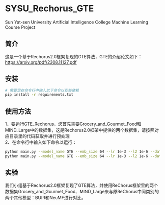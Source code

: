 # SYSU_Rechorus_GTE
Sun Yat-sen University Artificial Intelligence College Machine Learning Course Project
## 简介
这是一个基于Rechorus2.0框架复现的GTE算法，GTE的介绍论文如下：https://arxiv.org/pdf/2308.11127.pdf
## 安装
```bash
# 需要您在命令行中输入以下命令以安装依赖
pip install -r requirements.txt
```
## 使用方法
1、要运行GTE_Rechorus，您首先需要Grocery_and_Gourmet_Food和MIND_Large中的数据集，这是Rechorus2.0框架中提供的两个数据集，请按照对应目录里的代码获取并进行预处理  
2、在命令行中输入如下命令以运行：
```bash
python main.py --model_name GTE --emb_size 64 --lr 1e-3 --l2 1e-6 --dataset Grocery_and_Gourmet_Food
python main.py --model_name GTE --emb_size 64 --lr 1e-3 --l2 1e-6 --dataset MIND_Large
```
## 实验
我们小组基于Rechorus2.0框架复现了GTE算法，并使用ReChorus框架里的两个数据集Grocery_and_Gourmet_Food、MIND_Large来与原ReChorus中同类别的两个其他模型：BUIR和NeuMF进行对比。

